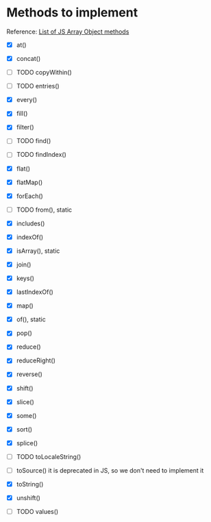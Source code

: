 # Methods to implement

Reference: [List of JS Array Object methods](https://developer.mozilla.org/en-US/docs/Web/JavaScript/Reference/Global_Objects/Array)

- [x] at()
- [x] concat()
- [ ] TODO copyWithin()
- [ ] TODO entries()
- [x] every()
- [x] fill()
- [x] filter()
- [ ] TODO find()
- [ ] TODO findIndex()
- [x] flat()
- [x] flatMap()
- [x] forEach()
- [ ] TODO from(), static
- [x] includes()
- [x] indexOf()
- [x] isArray(), static
- [x] join()
- [x] keys()
- [x] lastIndexOf()
- [x] map()
- [x] of(), static
- [x] pop()
- [x] reduce()
- [x] reduceRight()
- [x] reverse()
- [x] shift()
- [x] slice()
- [x] some()
- [x] sort()
- [x] splice()
- [ ] TODO toLocaleString()
- [ ] toSource() it is deprecated in JS, so we don't need to implement it
- [x] toString()
- [x] unshift()
- [ ] TODO values()

